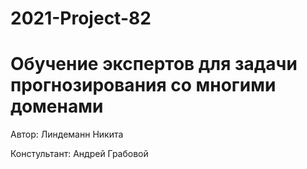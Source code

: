 # 2021-Project-82 
# Обучение экспертов для задачи прогнозирования со многими доменами

Автор: Линдеманн Никита

Констультант: Андрей Грабовой
